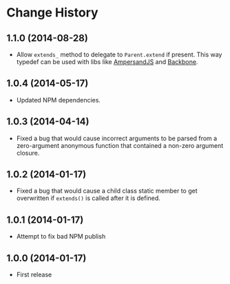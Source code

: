 # Change History

## 1.1.0 (2014-08-28)

* Allow `extends_` method to delegate to `Parent.extend` if present. This way
  typedef can be used with libs like [AmpersandJS](http://ampersandjs.com/)
  and [Backbone](http://backbonejs.org/).

## 1.0.4 (2014-05-17)

* Updated NPM dependencies.

## 1.0.3 (2014-04-14)

* Fixed a bug that would cause incorrect arguments to be parsed from a
  zero-argument anonymous function that contained a non-zero argument closure.

## 1.0.2 (2014-01-17)

* Fixed a bug that would cause a child class static member to get
 overwritten if `extends()` is called after it is defined.

## 1.0.1 (2014-01-17)

* Attempt to fix bad NPM publish

## 1.0.0 (2014-01-17)

* First release
